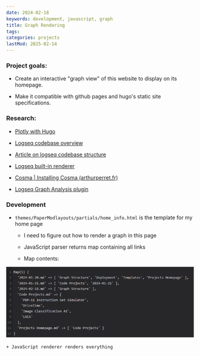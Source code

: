 ```yaml
---
date: 2024-02-18
keywords: development, javascript, graph
title: Graph Rendering
tags:
categories: projects
lastMod: 2025-02-14
---
```

### Project goals:

  + Create an interactive "graph view" of this website to display on its homepage.

  + Make it compatible with github pages and hugo's static site specifications.

### Research:

  + [Plotly with Hugo](https://mertbakir.gitlab.io/hugo/plotly-with-hugo/)

  + [Logseq codebase overview](https://github.com/logseq/logseq/blob/master/CODEBASE_OVERVIEW.md)

  + [Article on logseq codebase structure](https://docs.logseq.com/#/page/The%20Refactoring%20Of%20Logseq)

  + [Logseq built-in renderer](https://github.com/logseq/logseq/blob/master/src/main/frontend/extensions/graph/pixi.cljs)

  + [Cosma | Installing Cosma (arthurperret.fr)](https://cosma.arthurperret.fr/installing.html)

  + [Logseq Graph Analysis plugin](https://github.com/trashhalo/logseq-graph-analysis/blob/main/src/main.ts)

### Development

  + `themes/PaperModlayouts/partials/home_info.html` is the template for my home page

    + I need to figure out how to render a graph in this page

    + JavaScript parser returns map containing all links

    + Map contents:

![image.png](/assets/image_1708282777080_0.png)

    + JavaScript renderer renders everything
